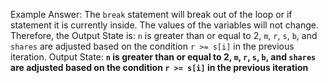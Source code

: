 Example Answer:
The `break` statement will break out of the loop or if statement it is currently inside. The values of the variables will not change. Therefore, the Output State is: `n` is greater than or equal to 2, `m`, `r`, `s`, `b`, and `shares` are adjusted based on the condition `r >= s[i]` in the previous iteration.
Output State: **`n` is greater than or equal to 2, `m`, `r`, `s`, `b`, and `shares` are adjusted based on the condition `r >= s[i]` in the previous iteration**